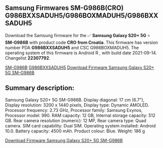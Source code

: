 <h2>Samsung Firmwares SM-G986B(CRO) G986BXXSADUH5/G986BOXMADUH5/G986BXXSADUH5</h2>
Download the Samsung firmware for the ✅ <strong>Samsung Galaxy S20+ 5G </strong> ⭐ <strong>SM-G986B</strong> with product code <strong>CRO</strong> <strong> from Croatia</strong>. This firmware has version number PDA <strong>G986BXXSADUH5</strong> and CSC G986BOXMADUH5. The operating system of this firmware is Android R , with build date 2021-09-14. Changelist <strong>22307792</strong>.


[SM-G986B](https://samfirm.shop/samsung/model/SM-G986B)
[G986BXXSADUH5](https://samfirm.shop/samsung/pda/G986BXXSADUH5)
[Download Firmware Samsung Galaxy S20+ 5G SM-G986B](https://samfirm.shop/samsung/firmware/455764)
<h2>Summary description:</h2>
<p>Samsung Galaxy S20+ 5G SM-G986B. Display diagonal: 17 cm (6.7"), Display resolution: 3200 x 1440 pixels, Display type: Dynamic AMOLED. Processor frequency: 2.73 GHz, Processor family: Samsung Exynos, Processor model: 990. RAM capacity: 12 GB, Internal storage capacity: 512 GB. Rear camera resolution (numeric): 12 MP, Rear camera type: Quad camera. SIM card capability: Dual SIM. Operating system installed: Android 10.0. Battery capacity: 4500 mAh. Product colour: Blue. Weight: 186 g</p>


[Download Firmware Samsung Galaxy S20+ 5G SM-G986B](https://samfirm.shop/samsung/firmware/455764)
